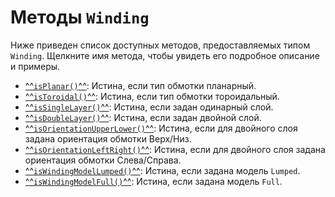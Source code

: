# Методы `Winding`
Ниже приведен список доступных методов, предоставляемых типом `Winding`. Щелкните имя метода, чтобы увидеть его подробное описание и примеры.

- [^^`isPlanar()`^^](./isPlanar.md): Истина, если тип обмотки планарный.
- [^^`isToroidal()`^^](./isToroidal.md): Истина, если тип обмотки тороидальный.
- [^^`isSingleLayer()`^^](./isSingleLayer.md): Истина, если задан одинарный слой.
- [^^`isDoubleLayer()`^^](./isDoubleLayer.md): Истина, если задан двойной слой.
- [^^`isOrientationUpperLower()`^^](./isOrientationUpperLower.md): Истина, если для двойного слоя задана ориентация обмотки Верх/Низ.
- [^^`isOrientationLeftRight()`^^](./isOrientationLeftRight.md): Истина, если для двойного слоя задана ориентация обмотки Слева/Справа.
- [^^`isWindingModelLumped()`^^](./isWindingModelLumped.md): Истина, если задана модель `Lumped`.
- [^^`isWindingModelFull()`^^](./isWindingModelFull.md): Истина, если задана модель `Full`.
